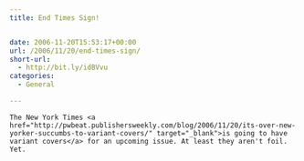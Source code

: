 ```yaml
---
title: End Times Sign!


date: 2006-11-20T15:53:17+00:00
url: /2006/11/20/end-times-sign/
short-url:
  - http://bit.ly/idBVvu
categories:
  - General

---
```

<div class='microid-mailto+http:sha1:190fb5db20fbc2712356191e9af3f9fb6115c91a'>
  
    The New York Times <a href="http://pwbeat.publishersweekly.com/blog/2006/11/20/its-over-new-yorker-succumbs-to-variant-covers/" target="_blank">is going to have variant covers</a> for an upcoming issue. At least they aren't foil. Yet.
  
